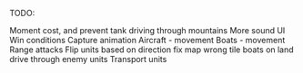 TODO:

Moment cost, and prevent tank driving through mountains
More sound
UI
Win conditions
Capture animation
Aircraft - movement
Boats - movement
Range attacks
Flip units based on direction
fix map wrong tile
boats on land
drive through enemy units
Transport units